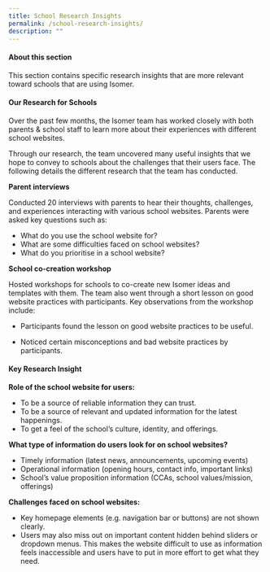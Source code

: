 ```yaml
---
title: School Research Insights
permalink: /school-research-insights/
description: ""
---
```


#### About this section
This section contains specific research insights that are more relevant toward schools that are using Isomer.

#### Our Research for Schools

Over the past few months, the Isomer team has worked closely with both parents & school staff to learn more about their experiences with different school websites.

Through our research, the team uncovered many useful insights that we hope to convey to schools about the challenges that their users face. The following details the different research that the team has conducted.

**Parent interviews**

Conducted 20 interviews with parents to hear their thoughts, challenges, and experiences interacting with various school websites. Parents were asked key questions such as:
   - What do you use the school website for?
   - What are some difficulties faced on school websites?
   - What do you prioritise in a school website?
    
		
**School co-creation workshop**

Hosted workshops for schools to co-create new Isomer ideas and templates with them. The team also went through a short lesson on good website practices with participants. Key observations from the workshop include:

*   Participants found the lesson on good website practices to be useful.
    
*   Noticed certain misconceptions and bad website practices by participants.


####  Key Research Insight

**Role of the school website for users:**

*   To be a source of reliable information they can trust.  
*   To be a source of relevant and updated information for the latest happenings.
*   To get a feel of the school’s culture, identity, and offerings.
    

**What type of information do users look for on school websites?**

*   Timely information (latest news, announcements, upcoming events)
*   Operational information (opening hours, contact info, important links)
*   School’s value proposition information (CCAs, school values/mission, offerings)
    

  

**Challenges faced on school websites:**

*   Key homepage elements (e.g. navigation bar or buttons) are not shown clearly.
*   Users may also miss out on important content hidden behind sliders or dropdown menus. This makes the website difficult to use as information feels inaccessible and users have to put in more effort to get what they need.
